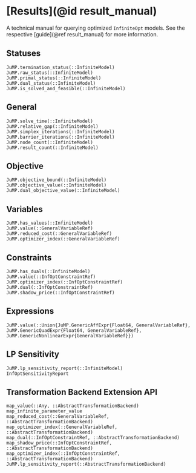 # [Results](@id result_manual)
A technical manual for querying optimized `InfiniteOpt` models. See the 
respective [guide](@ref result_manual) for more information.

## Statuses 
```@docs
JuMP.termination_status(::InfiniteModel)
JuMP.raw_status(::InfiniteModel)
JuMP.primal_status(::InfiniteModel)
JuMP.dual_status(::InfiniteModel)
JuMP.is_solved_and_feasible(::InfiniteModel)
```

## General
```@docs
JuMP.solve_time(::InfiniteModel)
JuMP.relative_gap(::InfiniteModel)
JuMP.simplex_iterations(::InfiniteModel)
JuMP.barrier_iterations(::InfiniteModel)
JuMP.node_count(::InfiniteModel)
JuMP.result_count(::InfiniteModel)
```

## Objective
```@docs
JuMP.objective_bound(::InfiniteModel)
JuMP.objective_value(::InfiniteModel)
JuMP.dual_objective_value(::InfiniteModel)
```

## Variables
```@docs
JuMP.has_values(::InfiniteModel)
JuMP.value(::GeneralVariableRef)
JuMP.reduced_cost(::GeneralVariableRef)
JuMP.optimizer_index(::GeneralVariableRef)
```

## Constraints
```@docs
JuMP.has_duals(::InfiniteModel)
JuMP.value(::InfOptConstraintRef)
JuMP.optimizer_index(::InfOptConstraintRef)
JuMP.dual(::InfOptConstraintRef)
JuMP.shadow_price(::InfOptConstraintRef)
```

## Expressions
```@docs
JuMP.value(::Union{JuMP.GenericAffExpr{Float64, GeneralVariableRef}, JuMP.GenericQuadExpr{Float64, GeneralVariableRef}, JuMP.GenericNonlinearExpr{GeneralVariableRef}})
```

## LP Sensitivity
```@docs
JuMP.lp_sensitivity_report(::InfiniteModel)
InfOptSensitivityReport 
```

## Transformation Backend Extension API
```@docs
map_value(::Any, ::AbstractTransformationBackend)
map_infinite_parameter_value
map_reduced_cost(::GeneralVariableRef, ::AbstractTransformationBackend)
map_optimizer_index(::GeneralVariableRef, ::AbstractTransformationBackend)
map_dual(::InfOptConstraintRef, ::AbstractTransformationBackend)
map_shadow_price(::InfOptConstraintRef, ::AbstractTransformationBackend)
map_optimizer_index(::InfOptConstraintRef, ::AbstractTransformationBackend)
JuMP.lp_sensitivity_report(::AbstractTransformationBackend)
```
